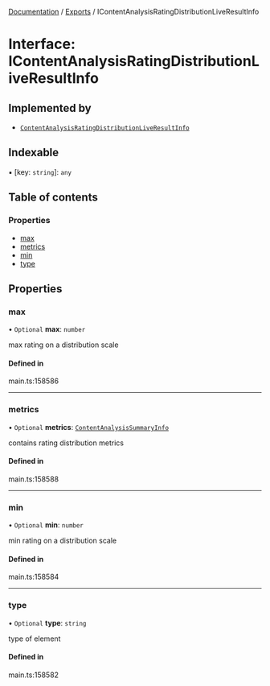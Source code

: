 [Documentation](../README.md) / [Exports](../modules.md) / IContentAnalysisRatingDistributionLiveResultInfo

# Interface: IContentAnalysisRatingDistributionLiveResultInfo

## Implemented by

- [`ContentAnalysisRatingDistributionLiveResultInfo`](../classes/ContentAnalysisRatingDistributionLiveResultInfo.md)

## Indexable

▪ [key: `string`]: `any`

## Table of contents

### Properties

- [max](IContentAnalysisRatingDistributionLiveResultInfo.md#max)
- [metrics](IContentAnalysisRatingDistributionLiveResultInfo.md#metrics)
- [min](IContentAnalysisRatingDistributionLiveResultInfo.md#min)
- [type](IContentAnalysisRatingDistributionLiveResultInfo.md#type)

## Properties

### max

• `Optional` **max**: `number`

max rating on a distribution scale

#### Defined in

main.ts:158586

___

### metrics

• `Optional` **metrics**: [`ContentAnalysisSummaryInfo`](../classes/ContentAnalysisSummaryInfo.md)

contains rating distribution metrics

#### Defined in

main.ts:158588

___

### min

• `Optional` **min**: `number`

min rating on a distribution scale

#### Defined in

main.ts:158584

___

### type

• `Optional` **type**: `string`

type of element

#### Defined in

main.ts:158582
